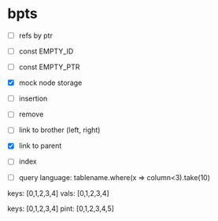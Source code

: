 # bpts

- [ ] refs by ptr
- [ ] const EMPTY_ID
- [ ] const EMPTY_PTR
- [x] mock node storage
- [ ] insertion
- [ ] remove
- [ ] link to brother (left, right)
- [x] link to parent
- [ ] index
- [ ] query language: tablename.where(x => column<3).take(10)


keys: [0,1,2,3,4]
vals: [0,1,2,3,4]

keys:  [0,1,2,3,4]
pint: [0,1,2,3,4,5]
